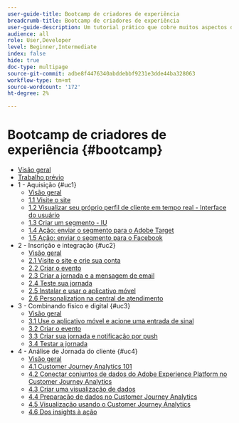 ```yaml
---
user-guide-title: Bootcamp de criadores de experiência
breadcrumb-title: Bootcamp de criadores de experiência
user-guide-description: Um tutorial prático que cobre muitos aspectos do Adobe Experience Platform.
audience: all
role: User,Developer
level: Beginner,Intermediate
index: false
hide: true
doc-type: multipage
source-git-commit: adbe8f4476340abddebbf9231e3dde44ba328063
workflow-type: tm+mt
source-wordcount: '172'
ht-degree: 2%

---
```



# Bootcamp de criadores de experiência {#bootcamp}

+ [Visão geral](/help/bootcamp/overview.md)
+ [Trabalho prévio](/help/bootcamp/prework.md)
+ 1 - Aquisição {#uc1}
   + [Visão geral](/help/bootcamp/uc/uc1/uc1.md)
   + [1.1 Visite o site](/help/bootcamp/uc/uc1/ex1.md)
   + [1.2 Visualizar seu próprio perfil de cliente em tempo real - Interface do usuário](/help/bootcamp/uc/uc1/ex2.md)
   + [1.3 Criar um segmento - IU](/help/bootcamp/uc/uc1/ex3.md)
   + [1.4 Ação: enviar o segmento para o Adobe Target](/help/bootcamp/uc/uc1/ex4.md)
   + [1.5 Ação: enviar o segmento para o Facebook](/help/bootcamp/uc/uc1/ex5.md)
+ 2 - Inscrição e integração {#uc2}
   + [Visão geral](/help/bootcamp/uc/uc2/uc2.md)
   + [2.1 Visite o site e crie sua conta](/help/bootcamp/uc/uc2/ex1.md)
   + [2.2 Criar o evento](/help/bootcamp/uc/uc2/ex2.md)
   + [2.3 Criar a jornada e a mensagem de email](/help/bootcamp/uc/uc2/ex3.md)
   + [2.4 Teste sua jornada](/help/bootcamp/uc/uc2/ex4.md)
   + [2.5 Instalar e usar o aplicativo móvel](/help/bootcamp/uc/uc2/ex5.md)
   + [2.6 Personalization na central de atendimento](/help/bootcamp/uc/uc2/ex6.md)
+ 3 - Combinando físico e digital {#uc3}
   + [Visão geral](/help/bootcamp/uc/uc3/uc3.md)
   + [3.1 Use o aplicativo móvel e acione uma entrada de sinal](/help/bootcamp/uc/uc3/ex1.md)
   + [3.2 Criar o evento](/help/bootcamp/uc/uc3/ex2.md)
   + [3.3 Criar sua jornada e notificação por push](/help/bootcamp/uc/uc3/ex3.md)
   + [3.4 Testar a jornada](/help/bootcamp/uc/uc3/ex4.md)
+ 4 - Análise de Jornada do cliente {#uc4}
   + [Visão geral](/help/bootcamp/uc/uc4/uc4.md)
   + [4.1 Customer Journey Analytics 101](/help/bootcamp/uc/uc4/ex1.md)
   + [4.2 Conectar conjuntos de dados do Adobe Experience Platform no Customer Journey Analytics](/help/bootcamp/uc/uc4/ex2.md)
   + [4.3 Criar uma visualização de dados](/help/bootcamp/uc/uc4/ex3.md)
   + [4.4 Preparação de dados no Customer Journey Analytics](/help/bootcamp/uc/uc4/ex4.md)
   + [4.5 Visualização usando o Customer Journey Analytics](/help/bootcamp/uc/uc4/ex5.md)
   + [4.6 Dos insights à ação](/help/bootcamp/uc/uc4/ex6.md)